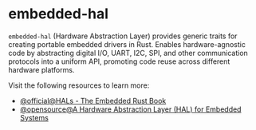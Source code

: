 # embedded-hal

`embedded-hal` (Hardware Abstraction Layer) provides generic traits for creating portable embedded drivers in Rust. Enables hardware-agnostic code by abstracting digital I/O, UART, I2C, SPI, and other communication protocols into a uniform API, promoting code reuse across different hardware platforms.

Visit the following resources to learn more:

- [@official@HALs - The Embedded Rust Book](https://doc.rust-lang.org/stable/embedded-book/design-patterns/hal/index.html)
- [@opensource@A Hardware Abstraction Layer (HAL) for Embedded Systems](https://github.com/rust-embedded/embedded-hal)
